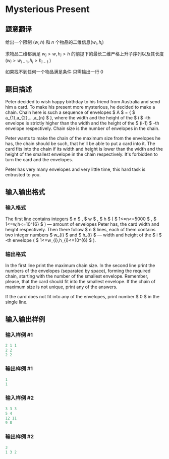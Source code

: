 # Mysterious Present

## 题意翻译

给出一个限制 $(w,h)$ 和 $n$ 个物品的二维信息$(w_i,h_i)$

求物品二维都满足 $w_i>w,h_i>h$ 的前提下的最长二维严格上升子序列以及其长度$(w_i>w_{i-1},h_i > h_{i-1}$ )

如果找不到任何一个物品满足条件 只需输出一行 0

## 题目描述

Peter decided to wish happy birthday to his friend from Australia and send him a card. To make his present more mysterious, he decided to make a chain. Chain here is such a sequence of envelopes $ A $ = { $ a_{1},a_{2},...,a_{n} $ }, where the width and the height of the $ i $ -th envelope is strictly higher than the width and the height of the $ (i-1) $ -th envelope respectively. Chain size is the number of envelopes in the chain.

Peter wants to make the chain of the maximum size from the envelopes he has, the chain should be such, that he'll be able to put a card into it. The card fits into the chain if its width and height is lower than the width and the height of the smallest envelope in the chain respectively. It's forbidden to turn the card and the envelopes.

Peter has very many envelopes and very little time, this hard task is entrusted to you.

## 输入输出格式

### 输入格式

The first line contains integers $ n $ , $ w $ , $ h $ ( $ 1<=n<=5000 $ , $ 1<=w,h<=10^{6} $ ) — amount of envelopes Peter has, the card width and height respectively. Then there follow $ n $ lines, each of them contains two integer numbers $ w_{i} $ and $ h_{i} $ — width and height of the $ i $ -th envelope ( $ 1<=w_{i},h_{i}<=10^{6} $ ).

### 输出格式

In the first line print the maximum chain size. In the second line print the numbers of the envelopes (separated by space), forming the required chain, starting with the number of the smallest envelope. Remember, please, that the card should fit into the smallest envelope. If the chain of maximum size is not unique, print any of the answers.

If the card does not fit into any of the envelopes, print number $ 0 $ in the single line.

## 输入输出样例

### 输入样例 #1

```cpp
2 1 1
2 2
2 2

```
### 输出样例 #1

```cpp
1
1 

```
### 输入样例 #2

```cpp
3 3 3
5 4
12 11
9 8

```
### 输出样例 #2

```cpp
3
1 3 2 

```
